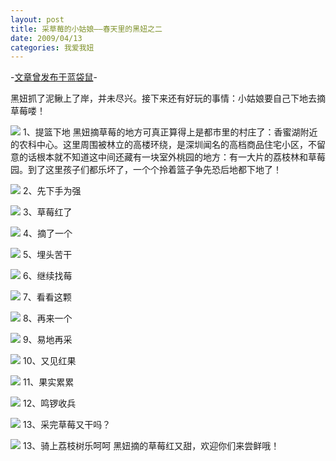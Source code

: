 ```yaml
---
layout: post
title: 采草莓的小姑娘——春天里的黑妞之二
date: 2009/04/13
categories: 我爱我妞
---
```


-[文章曾发布于蓝袋鼠](http://landaishu.hi2net.com/home/blog_read.asp?id=4175&blogid=65887)-



 黑妞抓了泥鳅上了岸，并未尽兴。接下来还有好玩的事情：小姑娘要自己下地去摘草莓喽！

![](http://heiniuniu-static.wusisu.com/heiniuniu_uploads/upload20083/200941302817977.jpg)
1、提篮下地
黑妞摘草莓的地方可真正算得上是都市里的村庄了：香蜜湖附近的农科中心。这里周围被林立的高楼环绕，是深圳闻名的高档商品住宅小区，不留意的话根本就不知道这中间还藏有一块室外桃园的地方：有一大片的荔枝林和草莓园。到了这里孩子们都乐坏了，一个个拎着篮子争先恐后地都下地了！

![](http://heiniuniu-static.wusisu.com/heiniuniu_uploads/upload20083/20094130450581.jpg)
2、先下手为强

![](http://heiniuniu-static.wusisu.com/heiniuniu_uploads/upload20083/200941304636745.jpg)
3、草莓红了

![](http://heiniuniu-static.wusisu.com/heiniuniu_uploads/upload20083/200941305210979.jpg)
4、摘了一个

![](http://heiniuniu-static.wusisu.com/heiniuniu_uploads/upload20083/200941305459431.jpg)
5、埋头苦干

![](http://heiniuniu-static.wusisu.com/heiniuniu_uploads/upload20083/200941305819747.jpg)
6、继续找莓

![](http://heiniuniu-static.wusisu.com/heiniuniu_uploads/upload20083/20094131146139.jpg)
7、看看这颗

![](http://heiniuniu-static.wusisu.com/heiniuniu_uploads/upload20083/20094131641871.jpg)
8、再来一个

![](http://heiniuniu-static.wusisu.com/heiniuniu_uploads/upload20083/200941311057620.jpg)
9、易地再采

![](http://heiniuniu-static.wusisu.com/heiniuniu_uploads/upload20083/20094131186232.jpg)
10、又见红果

![](http://heiniuniu-static.wusisu.com/heiniuniu_uploads/upload20083/200941312120437.jpg)
11、果实累累

![](http://heiniuniu-static.wusisu.com/heiniuniu_uploads/upload20083/20094131206348.jpg)
12、鸣锣收兵

![](http://heiniuniu-static.wusisu.com/heiniuniu_uploads/upload20083/200941312439790.jpg)
13、采完草莓又干吗？

![](http://heiniuniu-static.wusisu.com/heiniuniu_uploads/upload20083/200941312627274.jpg)
13、骑上荔枝树乐呵呵
 黑妞摘的草莓红又甜，欢迎你们来尝鲜哦！